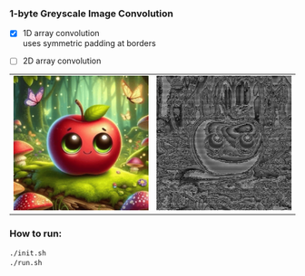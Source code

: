 
### 1-byte Greyscale Image Convolution

- [x] 1D array convolution  
    uses symmetric padding at borders

- [ ] 2D array convolution

<table>
<tr>
<td><img src="input.png" width="100%"></td>
<td><img src="output.png" width="100%"></td>
</tr>
</table>

### How to run:

```bash
./init.sh
./run.sh
```
